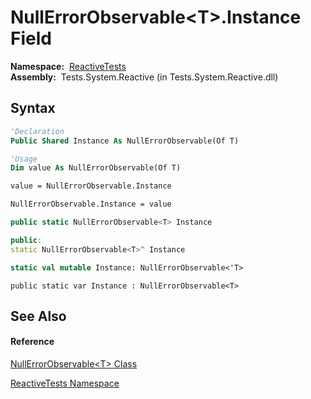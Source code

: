 # NullErrorObservable\<T\>.Instance Field

**Namespace:**  [ReactiveTests](ReactiveTests\ReactiveTests.md)  
**Assembly:**  Tests.System.Reactive (in Tests.System.Reactive.dll)

## Syntax

```vb
'Declaration
Public Shared Instance As NullErrorObservable(Of T)
```

```vb
'Usage
Dim value As NullErrorObservable(Of T)

value = NullErrorObservable.Instance

NullErrorObservable.Instance = value
```

```csharp
public static NullErrorObservable<T> Instance
```

```c++
public:
static NullErrorObservable<T>^ Instance
```

```fsharp
static val mutable Instance: NullErrorObservable<'T>
```

```jscript
public static var Instance : NullErrorObservable<T>
```

## See Also

#### Reference

[NullErrorObservable\<T\> Class](NullErrorObservable\NullErrorObservable(T).md)

[ReactiveTests Namespace](ReactiveTests\ReactiveTests.md)





